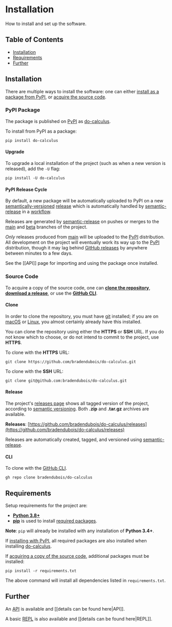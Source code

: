 # Installation

How to install and set up the software.

## Table of Contents

* [Installation](#installation)
* [Requirements](#requirements)
* [Further](#further)

## Installation

There are multiple ways to install the software: one can either [install as a package from PyPI](#pypi-package), or [acquire the source code](#source-code).

### PyPI Package

The package is published on [PyPI](https://pypi.org/) as [do-calculus](https://pypi.org/project/do-calculus/).

To install from PyPI as a package:

```shell
pip install do-calculus
```

#### Upgrade

To upgrade a local installation of the project (such as when a new version is released), add the ``-U`` flag:

```shell
pip install -U do-calculus
```

#### PyPI Release Cycle

By default, a new package will be automatically uploaded to PyPI on a new [semantically-versioned](https://semver.org/) [release](https://github.com/bradendubois/do-calculus/releases) which is automatically handled by [semantic-release](https://github.com/semantic-release/semantic-release) in a [workflow](https://github.com/bradendubois/do-calculus/actions).

Releases are generated by [semantic-release](https://github.com/semantic-release/semantic-release) on pushes or merges to the [main](https://github.com/bradendubois/do-calculus/tree/main) and [beta](https://github.com/bradendubois/do-calculus/tree/beta) branches of the project.

*Only* releases produced from [main](https://github.com/bradendubois/do-calculus/tree/main) will be uploaded to the [PyPI](https://pypi.org/project/do-calculus/) distribution. All development on the project will eventually work its way up to the [PyPI](https://pypi.org/project/do-calculus/) distribution, though it may lag behind [GitHub releases](https://github.com/bradendubois/do-calculus/releases) by anywhere between minutes to a few days.

See the [[API]] page for importing and using the package once installed.

### Source Code

To acquire a copy of the source code, one can [**clone the repository**](#clone), [**download a release**](#release), or use the [**GitHub CLI**](#cli).

#### Clone

In order to clone the repository, you must have [git](https://git-scm.com/) installed; if you are on [macOS](https://www.apple.com/ca/macos/) or [Linux](https://www.linux.org/), you almost certainly already have this installed.

You can clone the repository using either the **HTTPS** or **SSH** URL.  If you do not know which to choose, or do not intend to commit to the project, use **HTTPS**.

To clone with the **HTTPS** URL:

```shell
git clone https://github.com/bradendubois/do-calculus.git
```

To clone with the **SSH** URL:
```shell
git clone git@github.com:bradendubois/do-calculus.git
```

#### Release

The project's [releases page](https://github.com/bradendubois/do-calculus/releases) shows all tagged version of the project, according to [semantic versioning](https://semver.org/). Both **.zip** and **.tar.gz** archives are available. 

**Releases**: [https://github.com/bradendubois/do-calculus/releases](https://github.com/bradendubois/do-calculus/releases)

Releases are automatically created, tagged, and versioned using [semantic-release](https://github.com/semantic-release/semantic-release). 

#### CLI

To clone with the [GitHub CLI](https://cli.github.com/).

```shell
gh repo clone bradendubois/do-calculus
```

## Requirements

Setup requirements for the project are:
- **[Python 3.8+](https://www.python.org/)**
- [**pip**](https://pip.pypa.io/en/stable/) is used to install [required packages](#python-requirements).

**Note**: `pip` will already be installed with any installation of **Python 3.4+**.

If [installing with PyPI](#pypi-package), all required packages are also installed when installing [do-calculus](https://pypi.org/project/do-calculus/).

If [acquiring a copy of the source code](#source-code), additional packages must be installed:

```shell
pip install -r requirements.txt
```

The above command will install all dependencies listed in ``requirements.txt``.

## Further

An [API](https://en.wikipedia.org/wiki/API) is available and [[details can be found here|API]].

A basic [REPL](https://en.wikipedia.org/wiki/Read%E2%80%93eval%E2%80%93print_loop) is also available and [[details can be found here|REPL]].
